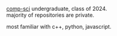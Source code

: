 [comp-sci](https://brendanle.github.io/) undergraduate, class of 2024.\
majority of repositories are private.

most familiar with c++, python, javascript.
